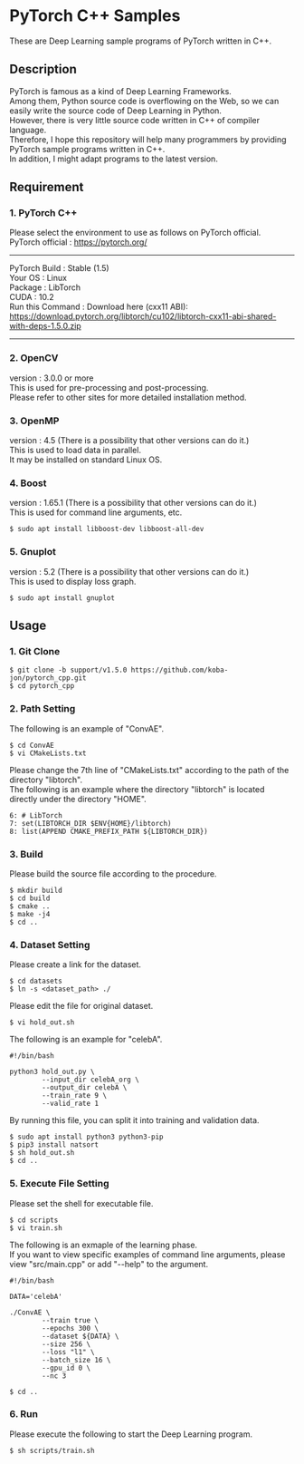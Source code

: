 # PyTorch C++ Samples
These are Deep Learning sample programs of PyTorch written in C++.

## Description
PyTorch is famous as a kind of Deep Learning Frameworks.<br>
Among them, Python source code is overflowing on the Web, so we can easily write the source code of Deep Learning in Python.<br>
However, there is very little source code written in C++ of compiler language.<br>
Therefore, I hope this repository will help many programmers by providing PyTorch sample programs written in C++.<br>
In addition, I might adapt programs to the latest version. <br>

## Requirement

### 1. PyTorch C++
Please select the environment to use as follows on PyTorch official. <br>
PyTorch official : https://pytorch.org/ <br>
***
PyTorch Build : Stable (1.5) <br>
Your OS : Linux <br>
Package : LibTorch <br>
CUDA : 10.2 <br>
Run this Command :
    Download here (cxx11 ABI): https://download.pytorch.org/libtorch/cu102/libtorch-cxx11-abi-shared-with-deps-1.5.0.zip <br>
***

### 2. OpenCV
version : 3.0.0 or more <br>
This is used for pre-processing and post-processing. <br>
Please refer to other sites for more detailed installation method.

### 3. OpenMP
version : 4.5 (There is a possibility that other versions can do it.) <br>
This is used to load data in parallel. <br>
It may be installed on standard Linux OS.

### 4. Boost
version : 1.65.1 (There is a possibility that other versions can do it.) <br>
This is used for command line arguments, etc. <br>
~~~
$ sudo apt install libboost-dev libboost-all-dev
~~~

### 5. Gnuplot
version : 5.2 (There is a possibility that other versions can do it.) <br>
This is used to display loss graph. <br>
~~~
$ sudo apt install gnuplot
~~~

## Usage

### 1. Git Clone
~~~
$ git clone -b support/v1.5.0 https://github.com/koba-jon/pytorch_cpp.git
$ cd pytorch_cpp
~~~

### 2. Path Setting
The following is an example of "ConvAE".
~~~
$ cd ConvAE
$ vi CMakeLists.txt
~~~
Please change the 7th line of "CMakeLists.txt" according to the path of the directory "libtorch". <br>
The following is an example where the directory "libtorch" is located directly under the directory "HOME".
~~~
6: # LibTorch
7: set(LIBTORCH_DIR $ENV{HOME}/libtorch)
8: list(APPEND CMAKE_PREFIX_PATH ${LIBTORCH_DIR})
~~~

### 3. Build
Please build the source file according to the procedure.
~~~
$ mkdir build
$ cd build
$ cmake ..
$ make -j4
$ cd ..
~~~

### 4. Dataset Setting
Please create a link for the dataset.
~~~
$ cd datasets
$ ln -s <dataset_path> ./
~~~
Please edit the file for original dataset.
~~~
$ vi hold_out.sh
~~~
The following is an example for "celebA".
~~~
#!/bin/bash

python3 hold_out.py \
        --input_dir celebA_org \
        --output_dir celebA \
        --train_rate 9 \
        --valid_rate 1
~~~
By running this file, you can split it into training and validation data.
~~~
$ sudo apt install python3 python3-pip
$ pip3 install natsort
$ sh hold_out.sh
$ cd ..
~~~

### 5. Execute File Setting
Please set the shell for executable file.
~~~
$ cd scripts
$ vi train.sh
~~~
The following is an exmaple of the learning phase.<br>
If you want to view specific examples of command line arguments, please view "src/main.cpp" or add "--help" to the argument.
~~~
#!/bin/bash

DATA='celebA'

./ConvAE \
        --train true \
        --epochs 300 \
        --dataset ${DATA} \
        --size 256 \
        --loss "l1" \
        --batch_size 16 \
        --gpu_id 0 \
        --nc 3
~~~
~~~
$ cd ..
~~~

### 6. Run
Please execute the following to start the Deep Learning program.
~~~
$ sh scripts/train.sh
~~~
